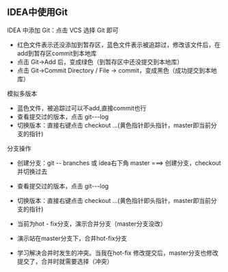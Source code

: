 ## IDEA中使用Git

IDEA 中添加 Git：点击 VCS 选择 Git 即可

- 红色文件表示还没添加到暂存区，蓝色文件表示被追踪过，修改该文件后，在add到暂存区commit到本地库
- 点击 Git->Add 后，变成绿色（到暂存区中还没提交到本地库）
- 点击 Git->Commit Directory / File -> commit，变成黑色（成功提交到本地库）

模拟多版本
- 蓝色文件，被追踪过可以不add,直接commit也行
- 查看提交过的版本，点击 git---log
- 切换版本：直接右键点击 checkout ...(黄色指针即头指针，master即当前分支的指针)


分支操作
- 创建分支：git -- branches  或 idea右下角 master ===> 创建分支，checkout 并切换过去
- 查看提交过的版本，点击 git---log
- 切换版本：直接右键点击 checkout ...(黄色指针即头指针，master即当前分支的指针)

- 当前为hot - fix分支，演示合并分支（master分支没改）
- 演示站在master分支下，合并hot-fix分支

- 学习解决合并时发生的冲突。当我在hot-fix 修改提交后，master分支也修改提交了，合并时就需要选择（冲突）
